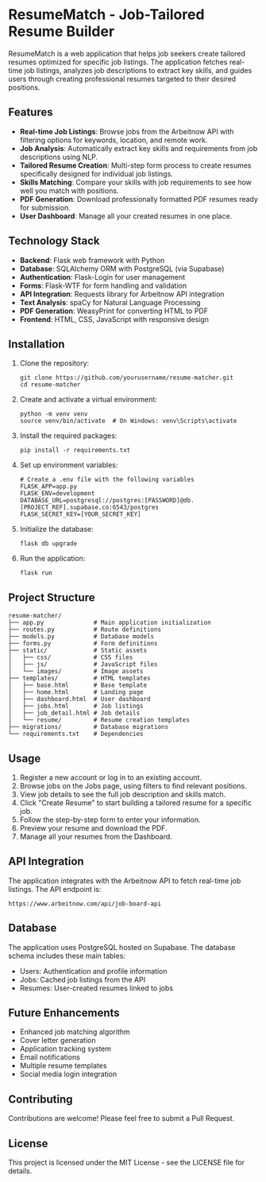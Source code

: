 # ResumeMatch - Job-Tailored Resume Builder

ResumeMatch is a web application that helps job seekers create tailored resumes optimized for specific job listings. The application fetches real-time job listings, analyzes job descriptions to extract key skills, and guides users through creating professional resumes targeted to their desired positions.

## Features

- **Real-time Job Listings**: Browse jobs from the Arbeitnow API with filtering options for keywords, location, and remote work.
- **Job Analysis**: Automatically extract key skills and requirements from job descriptions using NLP.
- **Tailored Resume Creation**: Multi-step form process to create resumes specifically designed for individual job listings.
- **Skills Matching**: Compare your skills with job requirements to see how well you match with positions.
- **PDF Generation**: Download professionally formatted PDF resumes ready for submission.
- **User Dashboard**: Manage all your created resumes in one place.

## Technology Stack

- **Backend**: Flask web framework with Python
- **Database**: SQLAlchemy ORM with PostgreSQL (via Supabase)
- **Authentication**: Flask-Login for user management
- **Forms**: Flask-WTF for form handling and validation
- **API Integration**: Requests library for Arbeitnow API integration
- **Text Analysis**: spaCy for Natural Language Processing
- **PDF Generation**: WeasyPrint for converting HTML to PDF
- **Frontend**: HTML, CSS, JavaScript with responsive design

## Installation

1. Clone the repository:
   ```
   git clone https://github.com/yourusername/resume-matcher.git
   cd resume-matcher
   ```

2. Create and activate a virtual environment:
   ```
   python -m venv venv
   source venv/bin/activate  # On Windows: venv\Scripts\activate
   ```

3. Install the required packages:
   ```
   pip install -r requirements.txt
   ```

4. Set up environment variables:
   ```
   # Create a .env file with the following variables
   FLASK_APP=app.py
   FLASK_ENV=development
   DATABASE_URL=postgresql://postgres:[PASSWORD]@db.[PROJECT_REF].supabase.co:6543/postgres
   FLASK_SECRET_KEY=[YOUR_SECRET_KEY]
   ```

5. Initialize the database:
   ```
   flask db upgrade
   ```

6. Run the application:
   ```
   flask run
   ```

## Project Structure

```
resume-matcher/
├── app.py              # Main application initialization
├── routes.py           # Route definitions
├── models.py           # Database models
├── forms.py            # Form definitions
├── static/             # Static assets
│   ├── css/            # CSS files
│   ├── js/             # JavaScript files
│   └── images/         # Image assets
├── templates/          # HTML templates
│   ├── base.html       # Base template
│   ├── home.html       # Landing page
│   ├── dashboard.html  # User dashboard
│   ├── jobs.html       # Job listings
│   ├── job_detail.html # Job details
│   └── resume/         # Resume creation templates
├── migrations/         # Database migrations
└── requirements.txt    # Dependencies
```

## Usage

1. Register a new account or log in to an existing account.
2. Browse jobs on the Jobs page, using filters to find relevant positions.
3. View job details to see the full job description and skills match.
4. Click "Create Resume" to start building a tailored resume for a specific job.
5. Follow the step-by-step form to enter your information.
6. Preview your resume and download the PDF.
7. Manage all your resumes from the Dashboard.

## API Integration

The application integrates with the Arbeitnow API to fetch real-time job listings. The API endpoint is:
```
https://www.arbeitnow.com/api/job-board-api
```

## Database 

The application uses PostgreSQL hosted on Supabase. The database schema includes these main tables:
- Users: Authentication and profile information
- Jobs: Cached job listings from the API
- Resumes: User-created resumes linked to jobs

## Future Enhancements

- Enhanced job matching algorithm
- Cover letter generation
- Application tracking system
- Email notifications
- Multiple resume templates
- Social media login integration

## Contributing

Contributions are welcome! Please feel free to submit a Pull Request.

## License

This project is licensed under the MIT License - see the LICENSE file for details.